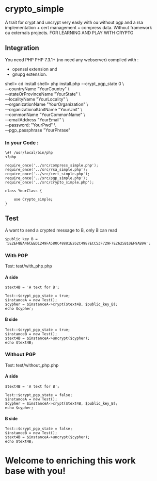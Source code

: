 # crypto_simple

A trait for crypt and uncrypt very easly 
with ou without pgp and a rsa implementation + cert management + compress data.
Without framework ou externals projects.
FOR LEARNING AND PLAY WITH CRYPTO

## Integration

You need PHP PHP 7.3.1+  (no need any webserver) compiled with :
* openssl extension and
* gnupg extension.

shell> cd install
shell> php install.php --crypt_pgp_state 0 \ \
--countryName "YourCountry" \ \
--stateOrProvinceName "YourState" \ \
--localityName "YourLocality" \ \
--organizationName "YourOrganization" \ \
--organizationalUnitName "YourUnit" \ \
--commonName "YourCommonName" \ \
--emailAddress "YourEmail" \ \
--password: "YourPwd" \ \
--pgp_passphrase "YourPhrase"

### In your Code :
```
\#! /usr/local/bin/php
<?php

require_once('../src/compress_simple.php');
require_once('../src/rsa_simple.php');
require_once('../src/cert_simple.php');
require_once('../src/pgp_simple.php');
require_once('../src/crypto_simple.php');

class YourClass {

    use Crypto_simple;
}
```
## Test
A want to send a crypted message to B, only B can read
```
$public_key_B = '5E2EF8BA46CEED1249FA580C48881E262C4987ECC53F729F7E2625B10EF9AB9A';
```

### With PGP
Test: test/with_php.php

#### A side
```
$text4B = 'A text for B';

Test::$crypt_pgp_state = true;
$instanceA = new Test();
$cypher = $instanceA->crypt($text4B, $public_key_B);
echo $cypher;
```
#### B side
```
Test::$crypt_pgp_state = true;
$instanceB = new Test();
$text4B = $instanceA->uncrypt($cypher);
echo $text4B;
```

### Without PGP
Test: test/without_php.php

#### A side
```
$text4B = 'A text for B';

Test::$crypt_pgp_state = false;
$instanceA = new Test();
$cypher = $instanceA->crypt($text4B, $public_key_B);
echo $cypher;
```
#### B side
```
Test::$crypt_pgp_state = false;
$instanceB = new Test();
$text4B = $instanceA->uncrypt($cypher);
echo $text4B;
```


# Welcome to enriching this work base with you!

